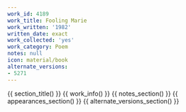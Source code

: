 ```yaml
---
work_id: 4189
work_title: Fooling Marie
work_written: '1982'
written_date: exact
work_collected: 'yes'
work_category: Poem
notes: null
icon: material/book
alternate_versions:
- 5271
---
```


{{ section_title() }}
{{ work_info() }}
{{ notes_section() }}
{{ appearances_section() }}
{{ alternate_versions_section() }}
